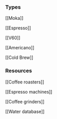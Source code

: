 ### Types

[[Moka]]

[[Espresso]]

[[V60]]

[[Americano]]

[[Cold Brew]]

### Resources

[[Coffee roasters]]

[[Espresso machines]]

[[Coffee grinders]]

[[Water database]]



